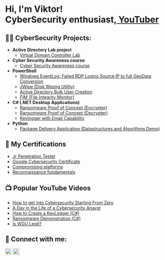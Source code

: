 <h1>Hi, I'm Viktor! <br/>CyberSecurity enthusiast<a href="https://www.linkedin.com/in/viktor-cvetanov-2a111b98/">, <a href="https://www.youtube.com/c/URL">YouTuber</a></h1>

<h2>👨‍💻 CyberSecurity Projects:</h2>

- <b>Active Directory Lab project</b>
  - [Virtual Domain Controller Lab](https://github.com/tzvetanov1/DC_LAB)
- <b>Cyber Security Awareness course</b>
  - [Cyber Security Awareness course](https://github.com/tzvetanov1/cyber_awareness_course)
- <b>PowerShell</b>
  - [Windows EventLog: Failed RDP Logins Source IP to full GeoData Conversion](https://github.com/joshmadakor1/Sentinel-Lab)
  - [JWipe (Disk Wiping Utility)](https://github.com/joshmadakor1/Jwipe.PowerShell)
  - [Active Directory Bulk User Creation](https://github.com/joshmadakor1/AD_PS)
  - [FIM (File Integrity Monitor)](https://github.com/joshmadakor1/PowerShell-Integrity-FIM)
- <b>C# (.NET Desktop Applications)</b>
  - [Ransomware Proof of Concept (Encrypter)](https://github.com/joshmadakor1/EncrypterPOC)
  - [Ransomware Proof of Concept (Decrypter)](https://github.com/joshmadakor1/DecrypterPOC)
  - [Keylogger with Email Capability](https://github.com/joshmadakor1/Key-Logger-With-Email)
- <b>Python</b>
  - [Package Delivery Application (Datastructures and Algorithms Demo)](https://github.com/joshmadakor1/Package-Delivery-Pathfinding-Algorithm)

<h2>🌱 My Certifications</h2>

- [Jr Penetration Tester](https://tryhackme-certificates.s3-eu-west-1.amazonaws.com/THM-FQZ2PXJEDD.pdf)
- [Google Cybersecurity Certificate](https://www.credly.com/badges/60cc6359-b5bd-494e-a850-81bc99251b84/linked_in_profile)
- [Compromising platforms](https://softuni.bg/certificates/details/229903/63f1582e)
- [Reconnaissance fundamentals](https://softuni.bg/certificates/details/217359/0c620174)


<h2>📺 Popular YouTube Videos</h2>

- [How to get into Cybersecurity Starting From Zero](https://www.youtube.com/watch?v=a83ASGn_V_s)
- [A Day in the Life of a Cybersecurity Anayst](https://www.youtube.com/watch?v=uHy3oM7NnoU)
- [How to Create a KeyLogger (C#)](https://www.youtube.com/watch?v=N-L9hklSlNk)
- [Ransomware Demonstration (C#)](https://www.youtube.com/watch?v=OfvdQeh79s0)
- [Is WGU Legit?](https://www.youtube.com/watch?v=E2MwRWxDBkA)

<h2> 🤳 Connect with me:</h2>

[<img align="left" alt="JoshMadakor | YouTube" width="22px" src="https://cdn.jsdelivr.net/npm/simple-icons@v3/icons/youtube.svg" />][youtube]
[<img align="left" alt="JoshMadakor | LinkedIn" width="22px" src="https://cdn.jsdelivr.net/npm/simple-icons@v3/icons/linkedin.svg" />][linkedin]

[youtube]: https://www.youtube.com/c/URL
[linkedin]: https://www.linkedin.com/in/viktor-cvetanov-2a111b98/

<!--
Here are some ideas to get you started:

- 🔭 I’m currently working on ...
- 🌱 I’m currently learning ...
- 👯 I’m looking to collaborate on ...
- 🤔 I’m looking for help with ...
- 💬 Ask me about ...
- 📫 How to reach me: ...
- 😄 Pronouns: ...
- ⚡ Fun fact: ...
-->
